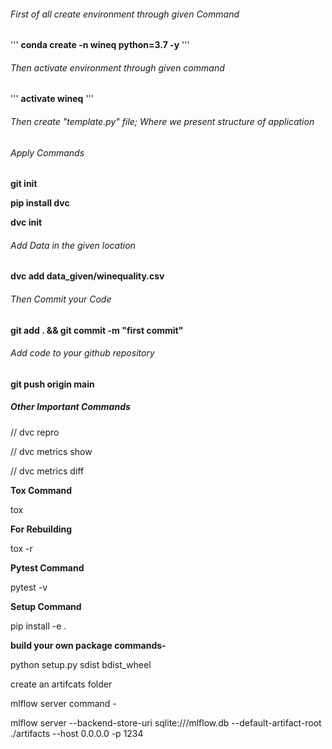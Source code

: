###### First of all create environment through given Command
'''
**conda create -n wineq python=3.7 -y**
'''
###### Then activate environment through given command
'''
**activate wineq**
'''
###### Then create "template.py" file; Where we present structure of application 

###### Apply Commands
**git init**

**pip install dvc**

**dvc init**

###### Add Data in the given location
**dvc add data_given/winequality.csv**

###### Then Commit your Code
**git add . && git commit -m "first commit"**

###### Add code to your github repository
**git push origin main**

##### Other Important Commands

// dvc repro

// dvc metrics show

// dvc metrics diff

**Tox Command**

tox

**For Rebuilding**

tox -r

**Pytest Command**

pytest -v

**Setup Command**

pip install -e . 

**build your own package commands-**

python setup.py sdist bdist_wheel

create an artifcats folder

mlflow server command -

mlflow server
--backend-store-uri sqlite:///mlflow.db
--default-artifact-root ./artifacts
--host 0.0.0.0 -p 1234

